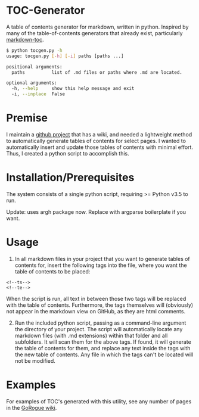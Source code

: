 # TOC-Generator
A table of contents generator for markdown, written in python.  Inspired by many of the table-of-contents generators that already exist, particularly [markdown-toc](https://github.com/jonschlinkert/markdown-toc).

```bash
$ python tocgen.py -h
usage: tocgen.py [-h] [-i] paths [paths ...]

positional arguments:
  paths          list of .md files or paths where .md are located.

optional arguments:
  -h, --help     show this help message and exit
  -i, --inplace  False
```

# Premise
I maintain a [github project](https://github.com/Chris3606/GoRogue) that has a wiki, and needed a lightweight method to automatically generate tables of contents for select pages.  I wanted to automatically insert and update those tables of contents with minimal effort.  Thus, I created a python script to accomplish this.

# Installation/Prerequisites
The system consists of a single python script, requiring >= Python v3.5 to run.

Update: uses argh package now. Replace with argparse boilerplate if you want.

# Usage
1. In all markdown files in your project that you want to generate tables of contents for, insert the following tags into the file, where you want the table of contents to be placed:
```
<!--ts-->
<!--te-->
```

When the script is run, all text in between those two tags will be replaced with the table of contents.  Furthermore, the tags themselves will (obviously) not appear in the markdown view on GitHub, as they are html comments.

2. Run the included python script, passing as a command-line argument the directory of your project.  The script will automatically locate any markdown files (with .md extensions) within that folder and all subfolders.  It will scan them for the above tags.  If found, it will generate the table of contents for them, and replace any text inside the tags with the new table of contents.  Any file in which the tags can't be located will not be modified.

# Examples
For examples of TOC's generated with this utility, see any number of pages in the [GoRogue wiki](https://github.com/Chris3606/GoRogue/wiki).
